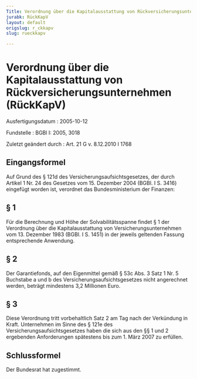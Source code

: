 ```yaml
---
Title: Verordnung über die Kapitalausstattung von Rückversicherungsunternehmen
jurabk: RückKapV
layout: default
origslug: r_ckkapv
slug: rueckkapv

---
```


# Verordnung über die Kapitalausstattung von Rückversicherungsunternehmen (RückKapV)

Ausfertigungsdatum
:   2005-10-12

Fundstelle
:   BGBl I: 2005, 3018

Zuletzt geändert durch
:   Art. 21 G v. 8.12.2010 I 1768

## Eingangsformel

Auf Grund des § 121d des Versicherungsaufsichtsgesetzes, der durch
Artikel 1 Nr. 24 des Gesetzes vom 15. Dezember 2004 (BGBl. I S. 3416)
eingefügt worden ist, verordnet das Bundesministerium der Finanzen:

## § 1

Für die Berechnung und Höhe der Solvabilitätsspanne findet § 1 der
Verordnung über die Kapitalausstattung von Versicherungsunternehmen
vom 13. Dezember 1983 (BGBl. I S. 1451) in der jeweils geltenden
Fassung entsprechende Anwendung.

## § 2

Der Garantiefonds, auf den Eigenmittel gemäß § 53c Abs. 3 Satz 1 Nr. 5
Buchstabe a und b des Versicherungsaufsichtsgesetzes nicht angerechnet
werden, beträgt mindestens 3,2 Millionen Euro.

## § 3

Diese Verordnung tritt vorbehaltlich Satz 2 am Tag nach der Verkündung
in Kraft. Unternehmen im Sinne des § 121e des
Versicherungsaufsichtsgesetzes haben die sich aus den §§ 1 und 2
ergebenden Anforderungen spätestens bis zum 1. März 2007 zu erfüllen.

## Schlussformel

Der Bundesrat hat zugestimmt.

